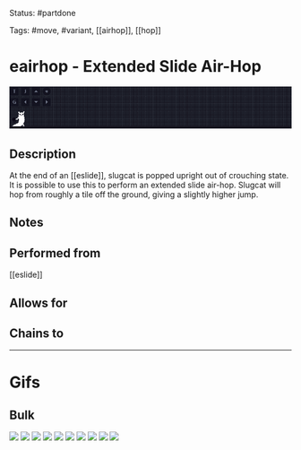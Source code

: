 Status: #partdone

Tags: #move, #variant, [[airhop]], [[hop]]

# eairhop - Extended Slide Air-Hop
<img src=https://raw.githubusercontent.com/LauraHannah44/Rain-World-Movement/main/Files/eairhop_header.gif>

## Description
At the end of an [[eslide]], slugcat is popped upright out of crouching state. It is possible to use this to perform an extended slide air-hop. Slugcat will hop from roughly a tile off the ground, giving a slightly higher jump.

## Notes


## Performed from
[[eslide]]

## Allows for


## Chains to


___
# Gifs
## Bulk
<img src=https://raw.githubusercontent.com/LauraHannah44/Rain-World-Movement/main/Files/eairhop_0.gif>

<img src=https://raw.githubusercontent.com/LauraHannah44/Rain-World-Movement/main/Files/eairhop_1.gif>

<img src=https://raw.githubusercontent.com/LauraHannah44/Rain-World-Movement/main/Files/eairhop_2.gif>

<img src=https://raw.githubusercontent.com/LauraHannah44/Rain-World-Movement/main/Files/eairhop_3.gif>

<img src=https://raw.githubusercontent.com/LauraHannah44/Rain-World-Movement/main/Files/eairhop_4.gif>

<img src=https://raw.githubusercontent.com/LauraHannah44/Rain-World-Movement/main/Files/eairhop_5.gif>

<img src=https://raw.githubusercontent.com/LauraHannah44/Rain-World-Movement/main/Files/eairhop_6.gif>

<img src=https://raw.githubusercontent.com/LauraHannah44/Rain-World-Movement/main/Files/eairhop_7.gif>

<img src=https://raw.githubusercontent.com/LauraHannah44/Rain-World-Movement/main/Files/eairhop_8.gif>

<img src=https://raw.githubusercontent.com/LauraHannah44/Rain-World-Movement/main/Files/eairhop_9.gif>
